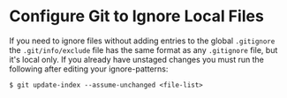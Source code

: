 # Configure Git to Ignore Local Files

If you need to ignore files without adding entries to the global `.gitignore` the `.git/info/exclude` file has the same format as any `.gitignore` file, but it's local only. If you already have unstaged changes you must run the following after editing your ignore-patterns:

    $ git update-index --assume-unchanged <file-list>